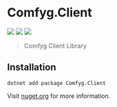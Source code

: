 ﻿# Comfyg.Client

[![](https://img.shields.io/nuget/vpre/Comfyg.Client?style=flat-square)](https://www.nuget.org/packages/Comfyg.Client)
[![](https://img.shields.io/github/v/release/DavidVollmers/Comfyg?include_prereleases&style=flat-square)](https://github.com/DavidVollmers/Comfyg/releases)
[![](https://img.shields.io/github/license/DavidVollmers/Comfyg?style=flat-square)](https://github.com/DavidVollmers/Comfyg/blob/main/LICENSE.txt)

> Comfyg Client Library

## Installation

```shell
dotnet add package Comfyg.Client
```

Visit [nuget.org](https://www.nuget.org/packages/Comfyg.Client) for more information.
